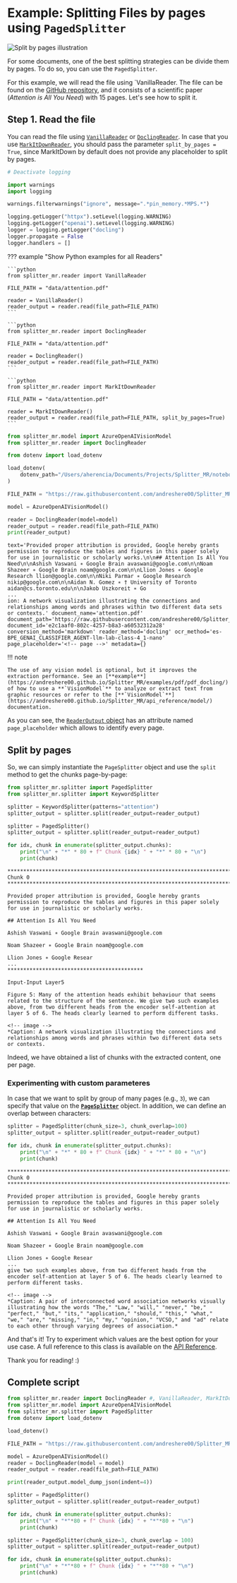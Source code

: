 # **Example**: Splitting Files by pages using `PagedSplitter`

![Split by pages illustration](https://www.pdfgear.com/pdf-editor-reader/img/how-to-cut-pdf-pages-in-half-1.png)

For some documents, one of the best splitting strategies can be divide them by pages. To do so, you can use the `PagedSplitter`.

For this example, we will read the file using `VanillaReader. The file can be found on the [GitHub repository](https://raw.githubusercontent.com/andreshere00/Splitter_MR/refs/heads/main/data/attention.pdf), and it consists of a scientific paper (*Attention is All You Need*) with 15 pages. Let's see how to split it.

## Step 1. Read the file

You can read the file using [`VanillaReader`](https://andreshere00.github.io/Splitter_MR/api_reference/reader/#vanillareader) or [`DoclingReader`](https://andreshere00.github.io/Splitter_MR/api_reference/reader/#doclingreader). In case that you use [`MarkItDownReader`](https://andreshere00.github.io/Splitter_MR/api_reference/reader/#markitdownreader), you should pass the parameter `split_by_pages = True`, since MarkItDown by default does not provide any placeholder to split by pages.


```python
# Deactivate logging

import warnings
import logging

warnings.filterwarnings("ignore", message=".*pin_memory.*MPS.*")

logging.getLogger("httpx").setLevel(logging.WARNING)
logging.getLogger("openai").setLevel(logging.WARNING)
logger = logging.getLogger("docling")
logger.propagate = False
logger.handlers = []
```

??? example "Show Python examples for all Readers"

    ```python
    from splitter_mr.reader import VanillaReader

    FILE_PATH = "data/attention.pdf"

    reader = VanillaReader()
    reader_output = reader.read(file_path=FILE_PATH)
    ```

    ```python
    from splitter_mr.reader import DoclingReader

    FILE_PATH = "data/attention.pdf"

    reader = DoclingReader()
    reader_output = reader.read(file_path=FILE_PATH)
    ```

    ```python
    from splitter_mr.reader import MarkItDownReader

    FILE_PATH = "data/attention.pdf"

    reader = MarkItDownReader()
    reader_output = reader.read(file_path=FILE_PATH, split_by_pages=True)
    ```


```python
from splitter_mr.model import AzureOpenAIVisionModel
from splitter_mr.reader import DoclingReader

from dotenv import load_dotenv

load_dotenv(
    dotenv_path="/Users/aherencia/Documents/Projects/Splitter_MR/notebooks/docs/examples/text/.env"
)

FILE_PATH = "https://raw.githubusercontent.com/andreshere00/Splitter_MR/refs/heads/main/data/attention.pdf"

model = AzureOpenAIVisionModel()

reader = DoclingReader(model=model)
reader_output = reader.read(file_path=FILE_PATH)
print(reader_output)
```

    text='Provided proper attribution is provided, Google hereby grants permission to reproduce the tables and figures in this paper solely for use in journalistic or scholarly works.\n\n## Attention Is All You Need\n\nAshish Vaswani ∗ Google Brain avaswani@google.com\n\nNoam Shazeer ∗ Google Brain noam@google.com\n\nLlion Jones ∗ Google Research llion@google.com\n\nNiki Parmar ∗ Google Research nikip@google.com\n\nAidan N. Gomez ∗ † University of Toronto aidan@cs.toronto.edu\n\nJakob Uszkoreit ∗ Go
    ...
    ion: A network visualization illustrating the connections and relationships among words and phrases within two different data sets or contexts.' document_name='attention.pdf' document_path='https://raw.githubusercontent.com/andreshere00/Splitter_MR/refs/heads/main/data/attention.pdf' document_id='e2c1aaf0-802c-4257-b8a3-a60532312a28' conversion_method='markdown' reader_method='docling' ocr_method='es-BPE_GENAI_CLASSIFIER_AGENT-llm-lab-class-4_1-nano' page_placeholder='<!-- page -->' metadata={}


!!! note
    
    The use of any vision model is optional, but it improves the extraction performance. See an [**example**](https://andreshere00.github.io/Splitter_MR/examples/pdf/pdf_docling/) of how to use a **`VisionModel`** to analyze or extract text from graphic resources or refer to the [**`VisionModel`**](https://andreshere00.github.io/Splitter_MR/api_reference/model/) documentation.


As you can see, the [`ReaderOutput` object](../../api_reference/reader.md#output-format) has an attribute named `page_placeholder` which allows to identify every page. 

## Split by pages

So, we can simply instantiate the `PageSplitter` object and use the `split` method to get the chunks page-by-page:


```python
from splitter_mr.splitter import PagedSplitter
from splitter_mr.splitter import KeywordSplitter

splitter = KeywordSplitter(patterns="attention")
splitter_output = splitter.split(reader_output=reader_output)

splitter = PagedSplitter()
splitter_output = splitter.split(reader_output=reader_output)

for idx, chunk in enumerate(splitter_output.chunks):
    print("\n" + "*" * 80 + f" Chunk {idx} " + "*" * 80 + "\n")
    print(chunk)
```

    
    ******************************************************************************** Chunk 0 ********************************************************************************
    
    Provided proper attribution is provided, Google hereby grants permission to reproduce the tables and figures in this paper solely for use in journalistic or scholarly works.
    
    ## Attention Is All You Need
    
    Ashish Vaswani ∗ Google Brain avaswani@google.com
    
    Noam Shazeer ∗ Google Brain noam@google.com
    
    Llion Jones ∗ Google Resear
    ...
    *******************************************
    
    Input-Input Layer5
    
    Figure 5: Many of the attention heads exhibit behaviour that seems related to the structure of the sentence. We give two such examples above, from two different heads from the encoder self-attention at layer 5 of 6. The heads clearly learned to perform different tasks.
    
    <!-- image -->
    *Caption: A network visualization illustrating the connections and relationships among words and phrases within two different data sets or contexts.



Indeed, we have obtained a list of chunks with the extracted content, one per page.

### Experimenting with custom parameteres

In case that we want to split by group of many pages (e.g., `3`), we can specify that value on the [**`PageSplitter`**](https://andreshere00.github.io/Splitter_MR/api_reference/splitter/#pagedsplitter) object. In addition, we can define an overlap between characters:


```python
splitter = PagedSplitter(chunk_size=3, chunk_overlap=100)
splitter_output = splitter.split(reader_output=reader_output)

for idx, chunk in enumerate(splitter_output.chunks):
    print("\n" + "*" * 80 + f" Chunk {idx} " + "*" * 80 + "\n")
    print(chunk)
```

    
    ******************************************************************************** Chunk 0 ********************************************************************************
    
    Provided proper attribution is provided, Google hereby grants permission to reproduce the tables and figures in this paper solely for use in journalistic or scholarly works.
    
    ## Attention Is All You Need
    
    Ashish Vaswani ∗ Google Brain avaswani@google.com
    
    Noam Shazeer ∗ Google Brain noam@google.com
    
    Llion Jones ∗ Google Resear
    ...
    give two such examples above, from two different heads from the encoder self-attention at layer 5 of 6. The heads clearly learned to perform different tasks.
    
    <!-- image -->
    *Caption: A pair of interconnected word association networks visually illustrating how the words "The," "Law," "will," "never," "be," "perfect," "but," "its," "application," "should," "this," "what," "we," "are," "missing," "in," "my," "opinion," "VCSO," and "ad" relate to each other through varying degrees of association.*



And that's it! Try to experiment which values are the best option for your use case. A full reference to this class is available on the [API Reference](https://andreshere00.github.io/Splitter_MR/api_reference/splitter/#pagedsplitter). 

Thank you for reading! :)

## Complete script

```python
from splitter_mr.reader import DoclingReader #, VanillaReader, MarkItDownReader
from splitter_mr.model import AzureOpenAIVisionModel
from splitter_mr.splitter import PagedSplitter
from dotenv import load_dotenv

load_dotenv()

FILE_PATH = "https://raw.githubusercontent.com/andreshere00/Splitter_MR/refs/heads/main/data/attention.pdf"

model = AzureOpenAIVisionModel()
reader = DoclingReader(model = model)
reader_output = reader.read(file_path=FILE_PATH)

print(reader_output.model_dump_json(indent=4))

splitter = PagedSplitter()
splitter_output = splitter.split(reader_output=reader_output)

for idx, chunk in enumerate(splitter_output.chunks):
    print("\n" + "*"*80 + f" Chunk {idx} " + "*"*80 + "\n")
    print(chunk)

splitter = PagedSplitter(chunk_size=3, chunk_overlap = 100)
splitter_output = splitter.split(reader_output=reader_output)

for idx, chunk in enumerate(splitter_output.chunks):
    print("\n" + "*"*80 + f" Chunk {idx} " + "*"*80 + "\n")
    print(chunk)
```
